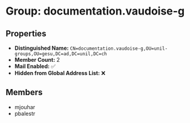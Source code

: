 # Group: documentation.vaudoise-g

## Properties

- **Distinguished Name:** `CN=documentation.vaudoise-g,OU=unil-groups,OU=gesu,DC=ad,DC=unil,DC=ch`
- **Member Count:** 2
- **Mail Enabled:** ✅
- **Hidden from Global Address List:** ❌

## Members

- mjouhar
- pbalestr
